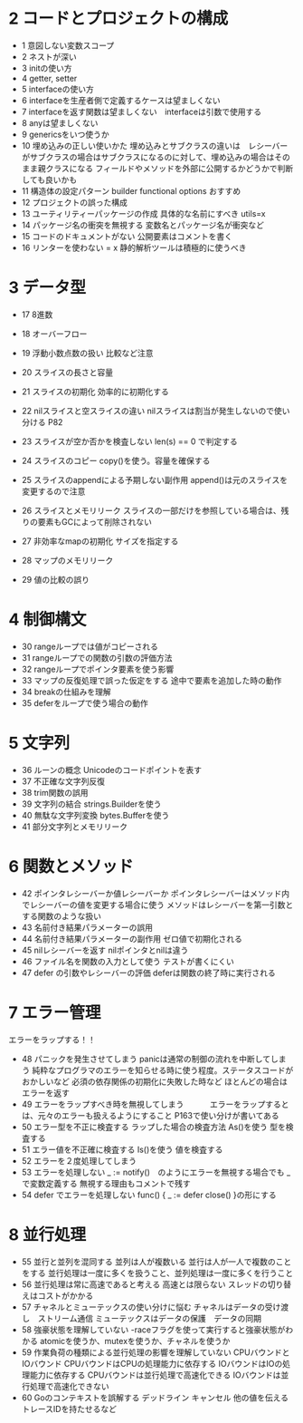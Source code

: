 # 2 コードとプロジェクトの構成
- 1 意図しない変数スコープ
- 2 ネストが深い
- 3 initの使い方
- 4 getter, setter
- 5 interfaceの使い方
- 6 interfaceを生産者側で定義するケースは望ましくない
- 7 interfaceを返す関数は望ましくない　interfaceは引数で使用する
- 8 anyは望ましくない
- 9 genericsをいつ使うか
- 10 埋め込みの正しい使いかた
    埋め込みとサブクラスの違いは　レシーバーがサブクラスの場合はサブクラスになるのに対して、埋め込みの場合はそのまま親クラスになる
    フィールドやメソッドを外部に公開するかどうかで判断しても良いかも
- 11 構造体の設定パターン
    builder
    functional options おすすめ　
- 12 プロジェクトの誤った構成
- 13 ユーティリティーパッケージの作成
    具体的な名前にすべき utils=x
- 14 パッケージ名の衝突を無視する
    変数名とパッケージ名が衝突など
- 15 コードのドキュメントがない
    公開要素はコメントを書く
- 16 リンターを使わない = x
    静的解析ツールは積極的に使うべき

# 3 データ型
- 17 8進数
- 18 オーバーフロー
- 19 浮動小数点数の扱い
    比較など注意
- 20 スライスの長さと容量
- 21 スライスの初期化 効率的に初期化する
- 22 nilスライスと空スライスの違い
    nilスライスは割当が発生しないので使い分ける P82

- 23 スライスが空か否かを検査しない
    len(s) == 0 で判定する
- 24 スライスのコピー
    copy()を使う。容量を確保する
- 25 スライスのappendによる予期しない副作用
    append()は元のスライスを変更するので注意
- 26 スライスとメモリリーク 
    スライスの一部だけを参照している場合は、残りの要素もGCによって削除されない
- 27 非効率なmapの初期化 サイズを指定する
- 28 マップのメモリリーク
- 29 値の比較の誤り

# 4 制御構文
- 30 rangeループでは値がコピーされる
- 31 rangeループでの関数の引数の評価方法
- 32 rangeループでポインタ要素を使う影響
- 33 マップの反復処理で誤った仮定をする
     途中で要素を追加した時の動作
- 34 breakの仕組みを理解
- 35 deferをループで使う場合の動作

# 5 文字列
- 36 ルーンの概念
    Unicodeのコードポイントを表す
- 37 不正確な文字列反復
- 38 trim関数の誤用
- 39 文字列の結合
    strings.Builderを使う
- 40 無駄な文字列変換
    bytes.Bufferを使う
- 41 部分文字列とメモリリーク

# 6 関数とメソッド
- 42 ポインタレシーバーか値レシーバーか
    ポインタレシーバーはメソッド内でレシーバーの値を変更する場合に使う
    メソッドはレシーバーを第一引数とする関数のような扱い
- 43 名前付き結果パラメーターの誤用
- 44 名前付き結果パラメーターの副作用
    ゼロ値で初期化される
- 45 nilレシーバーを返す
    nilポインタとnilは違う
- 46 ファイル名を関数の入力として使う
    テストが書くにくい
- 47 defer の引数やレシーバーの評価
    deferは関数の終了時に実行される

# 7 エラー管理
エラーをラップする！！
- 48 パニックを発生させてしまう
    panicは通常の制御の流れを中断してしまう
    純粋なプログラマのエラーを知らせる時に使う程度。ステータスコードがおかしいなど
    必須の依存関係の初期化に失敗した時など
    ほとんどの場合はエラーを返す
- 49 エラーをラップすべき時を無視してしまう 
　　　エラーをラップするとは、元々のエラーも扱えるようにすること
    P163で使い分けが書いてある
- 50 エラー型を不正に検査する
    ラップした場合の検査方法
    As()を使う 型を検査する
- 51 エラー値を不正確に検査する
    Is()を使う 値を検査する
- 52 エラーを２度処理してしまう
- 53 エラーを処理しない
    _ := notify()　のようにエラーを無視する場合でも _ で変数定義する
    無視する理由もコメントで残す
- 54 defer でエラーを処理しない
    func() { _ := defer close() }の形にする

# 8 並行処理
- 55 並行と並列を混同する
    並列は人が複数いる
    並行は人が一人で複数のことをする
    並行処理は一度に多くを扱うこと、並列処理は一度に多くを行うこと
- 56 並行処理は常に高速であると考える
    高速とは限らない
    スレッドの切り替えはコストがかかる
- 57 チャネルとミューテックスの使い分けに悩む
    チャネルはデータの受け渡し　ストリーム通信
    ミューテックスはデータの保護　データの同期
- 58 強豪状態を理解していない
    -raceフラグを使って実行すると強豪状態がわかる
    atomicを使うか、mutexを使うか、チャネルを使うか
- 59 作業負荷の種類による並行処理の影響を理解していない 
    CPUバウンドとIOバウンド
    CPUバウンドはCPUの処理能力に依存する
    IOバウンドはIOの処理能力に依存する
    CPUバウンドは並行処理で高速化できる
    IOバウンドは並行処理で高速化できない
- 60 Goのコンテキストを誤解する
    デッドライン
    キャンセル
    他の値を伝える
        トレースIDを持たせるなど
